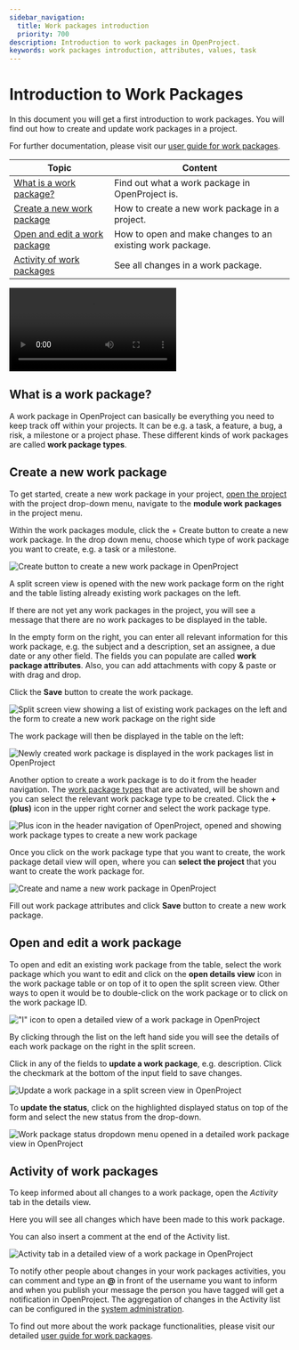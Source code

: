 ```yaml
---
sidebar_navigation:
  title: Work packages introduction
  priority: 700
description: Introduction to work packages in OpenProject.
keywords: work packages introduction, attributes, values, task
---
```


# Introduction to Work Packages

In this document you will get a first introduction to work packages. You will find out how to create and update work packages in a project.

For further documentation, please visit our [user guide for work packages](../../user-guide/work-packages).

| Topic                                                         | Content                                                   |
|---------------------------------------------------------------|-----------------------------------------------------------|
| [What is a work package?](#what-is-a-work-package)            | Find out what a work package in OpenProject is.           |
| [Create a new work package](#create-a-new-work-package)       | How to create a new work package in a project.            |
| [Open and edit a work package](#open-and-edit-a-work-package) | How to open and make changes to an existing work package. |
| [Activity of work packages](#activity-of-work-packages)       | See all changes in a work package.                        |

<video src="https://openproject-docs.s3.eu-central-1.amazonaws.com/videos/OpenProject-Work-Packages.mp4"></video>

## What is a work package?

A work package in OpenProject can basically be everything you need to keep track off within your projects. It can be e.g. a task, a feature, a bug, a risk, a milestone or a project phase. These different kinds of work packages are called **work package types**.

## Create a new work package

To get started, create a new work package in your project, [open the project](../projects/#open-an-existing-project) with the project drop-down menu, navigate to the **module work packages** in the project menu.

Within the work packages module, click the + Create button to create a new work package. In the drop down menu, choose which type of work package you want to create, e.g. a task or a milestone. 

![Create button to create a new work package in OpenProject](openproject_getting_started_work_packages_create_new_work_package_button.png)

A split screen view is opened with the new work package form on the right and the table listing already existing work packages on the left.

If there are not yet any work packages in the project, you will see a message that there are no work packages to be displayed in the table.

In the empty form on the right, you can enter all relevant information for this work package, e.g. the subject and a description, set an assignee, a due date or any other field. The fields you can populate are called **work package attributes**. Also, you can add attachments with copy & paste or with drag and drop.

Click the **Save** button to create the work package.

![Split screen view showing a list of existing work packages on the left and the form to create a new work package on the right side](openproject_getting_started_work_packages_create_new_work_package_form.png)

The work package will then be displayed in the table on the left:

 ![Newly created work package is displayed in the work packages list in OpenProject](openproject_getting_started_work_packages_create_new_work_package_created_displayed.png)

Another option to create a work package is to do it from the header navigation. The [work package types](../../user-guide/projects/project-settings/work-packages/#work-package-types) that are activated, will be shown and you can select the relevant work package type to be created. Click the **+ (plus)** icon in the upper right corner and select the work package type.

![Plus icon in the header navigation of OpenProject, opened and showing work package types to create a new work package](openproject_getting_started_work_packages_create_new_work_package_header_navigation.png)

Once you click on the work package type that you want to create, the work package detail view will open, where you can **select the project** that you want to create the work package for.

![Create and name a new work package in OpenProject](openproject_getting_started_work_packages_create_new_work_package_header_navigation_form_opened.png)

Fill out work package attributes and click **Save** button to create a new work package.

## Open and edit a work package

To open and edit an existing work package from the table, select the work package which you want to edit and click on the **open details view** icon in the work package table or on top of it to open the split screen view. Other ways to open it would be to double-click on the work package or to click on the work package ID.

!["I" icon to open a detailed view of a work package in OpenProject](openproject_getting_started_work_packages_information_icon.png)

By clicking through the list on the left hand side you will see the details of each work package on the right in the split screen.

Click in any of the fields to **update a work package**, e.g. description. Click the checkmark at the bottom of the input field to save changes.

![Update a work package in a split screen view in OpenProject](openproject_getting_started_work_packages_wp_detailed_view_edit.png)

To **update the status**, click on the highlighted displayed status on top of the form and select the new status from the drop-down.

![Work package status dropdown menu opened in a detailed work package view in OpenProject](openproject_getting_started_work_packages_update_status.png)

## Activity of work packages

To keep informed about all changes to a work package, open the *Activity* tab in the details view.

Here you will see all changes which have been made to this work package.

You can also insert a comment at the end of the Activity list.

![Activity tab in a detailed view of a work package in OpenProject](openproject_getting_started_work_packages_activity_tab.png)

To notify other people about changes in your work packages activities, you can comment and type an **@** in front of the username you want to inform and when you publish your message the person you have tagged will get a notification in OpenProject. The aggregation of changes in the Activity list can be configured in the [system administration](../../system-admin-guide/calendars-and-dates/#date-format).

To find out more about the work package functionalities, please visit our detailed [user guide for work packages](../../user-guide/work-packages).
